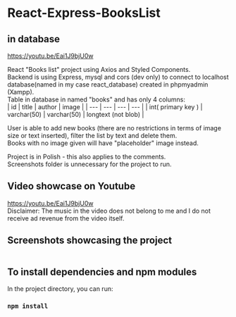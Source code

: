 # React-Express-BooksList
## in database

https://youtu.be/Eai1J9bjU0w

React "Books list" project using Axios and Styled Components. </br>
Backend is using Express, mysql and cors (dev only) to connect to localhost database(named in my case react_database) created in phpmyadmin (Xampp). </br>
Table in database in named "books" and has only 4 columns:  </br>
| id | title | author | image |
| --- | --- | --- | --- |
| int( primary key ) | varchar(50)  | varchar(50) | longtext (not blob) | </br>

User is able to add new books (there are no restrictions in terms of image size or text inserted), filter the list by text and delete them. </br>
Books with no image given will have "placeholder" image instead. </br>

Project is in Polish - this also applies to the comments. </br>
Screenshots folder is unnecessary for the project to run. </br>

## Video showcase on Youtube
https://youtu.be/Eai1J9bjU0w </br>
Disclaimer: The music in the video does not belong to me and I do not receive ad revenue from the video itself.

## Screenshots showcasing the project

<img src="">

## To install dependencies and npm modules

In the project directory, you can run:

### `npm install`

